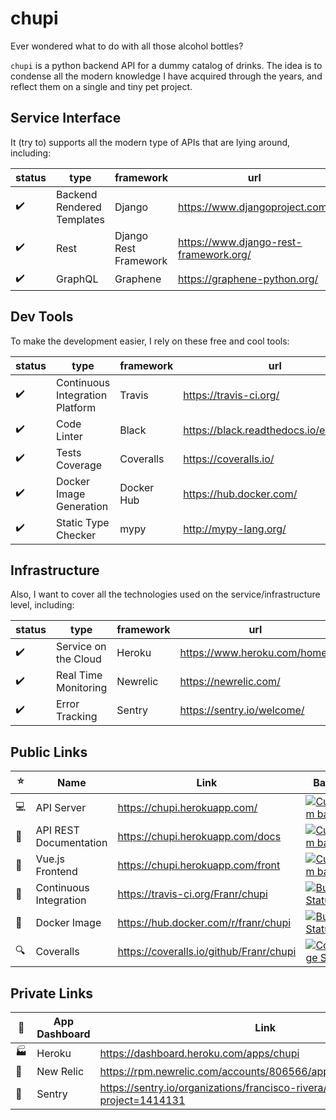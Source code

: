 # chupi
Ever wondered what to do with all those alcohol bottles?

`chupi` is a python backend API for a dummy catalog of drinks. The idea is to condense all the modern knowledge
I have acquired through the years, and reflect them on a single and tiny pet project.

## Service Interface

It (try to) supports all the modern type of APIs that are lying around, including:

| status | type | framework | url |
| ------ | ---- | --------- | --- |
|:heavy_check_mark:|Backend Rendered Templates|Django|https://www.djangoproject.com/
|:heavy_check_mark:|Rest|Django Rest Framework|https://www.django-rest-framework.org/
|:heavy_check_mark:|GraphQL|Graphene|https://graphene-python.org/

## Dev Tools

To make the development easier, I rely on these free and cool tools:

| status | type | framework | url |
| ------ | ---- | --------- | --- |
|:heavy_check_mark:|Continuous Integration Platform|Travis|https://travis-ci.org/
|:heavy_check_mark:|Code Linter|Black|https://black.readthedocs.io/en/stable/
|:heavy_check_mark:|Tests Coverage|Coveralls|https://coveralls.io/
|:heavy_check_mark:|Docker Image Generation|Docker Hub|https://hub.docker.com/
|:heavy_check_mark:|Static Type Checker|mypy|http://mypy-lang.org/

## Infrastructure

Also, I want to cover all the technologies used on the service/infrastructure level, including:

| status | type | framework | url |
| ------ | ---- | --------- | --- |
|:heavy_check_mark:|Service on the Cloud|Heroku|https://www.heroku.com/home/
|:heavy_check_mark:|Real Time Monitoring|Newrelic|https://newrelic.com/
|:heavy_check_mark:|Error Tracking|Sentry|https://sentry.io/welcome/

## Public Links

| :star: | Name | Link | Badge |
| ------ | ---- | ---- | ------ |
|:computer:|API Server|https://chupi.herokuapp.com/|[![Custom badge](https://img.shields.io/endpoint.svg?color=success&url=https%3A%2F%2Fchupi.herokuapp.com%2Fstatus_badge%2F)](https://chupi.herokuapp.com/)
|:book:|API REST Documentation|https://chupi.herokuapp.com/docs|[![Custom badge](https://img.shields.io/endpoint.svg?color=success&url=https%3A%2F%2Fchupi.herokuapp.com%2Fstatus_badge%2F)](https://chupi.herokuapp.com/)
|:checkered_flag:|Vue.js Frontend|https://chupi.herokuapp.com/front|[![Custom badge](https://img.shields.io/endpoint.svg?color=success&url=https%3A%2F%2Fchupi.herokuapp.com%2Fstatus_badge%2F)](https://chupi.herokuapp.com/)
|:hammer:|Continuous Integration|https://travis-ci.org/Franr/chupi|[![Build Status](https://travis-ci.org/Franr/chupi.svg?branch=master)](https://travis-ci.org/Franr/chupi)
|:whale2:|Docker Image|https://hub.docker.com/r/franr/chupi|[![Build Status](https://img.shields.io/docker/cloud/build/franr/chupi.svg)](https://hub.docker.com/r/franr/chupi)
|:mag:|Coveralls|https://coveralls.io/github/Franr/chupi|[![Coverage Status](https://coveralls.io/repos/github/Franr/chupi/badge.svg?branch=master)](https://coveralls.io/github/Franr/chupi?branch=master)

## Private Links

| :passport_control: | App Dashboard | Link |
| ------------------ | ------------- | ---- |
|:factory:|Heroku|https://dashboard.heroku.com/apps/chupi
|:crown:|New Relic|https://rpm.newrelic.com/accounts/806566/applications/259721450
|:rotating_light:|Sentry|https://sentry.io/organizations/francisco-rivera/issues/?project=1414131

